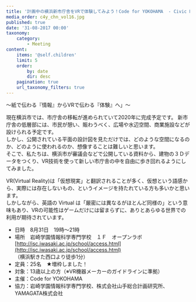 ```yaml
---
title: '計画中の横浜新市庁舎をVRで体験してみよう！Code for YOKOHAMA  - Civic Hack Night Vol.16'
media_order: c4y_chn_vol16.jpg
published: true
date: '31-08-2017 00:00'
taxonomy:
    category:
        - Meeting
content:
    items: '@self.children'
    limit: 5
    order:
        by: date
        dir: desc
    pagination: true
    url_taxonomy_filters: true
---
```


〜紙で伝わる『情報』からVRで伝わる『体験』へ」〜    

現在横浜市では、市庁舎の移転が進められていて2020年に完成予定です。 新市庁舎の低層部には、市民が憩い、賑わうべく、広場や水辺空間、商業施設などが設けられる予定です。  
しかし、公開されている平面の設計図を見ただけでは、どのような空間になるのか、どのように使われるのか、想像することは難しいと思います。  
そこで、私たちは、横浜市が審議会などで公開している資料から、建物の３Ｄデータをつくり、VR技術を使って新しい市庁舎の中を自由に歩き回れるようにしてみました。  

VR(Virtual Reality)は「仮想現実」と翻訳されることが多く、仮想という語感から、実際には存在しないもの、というイメージを持たれている方も多いかと思います。  
しかしながら、英語の Virtual は「厳密には異なるがほとんど同様の」という意味もあり、VRの可能性はゲームだけには留まらずに、ありとあらゆる世界での利用が期待されています。  

* 日時　8月31日　19時～21時
* 場所　岩崎学園情報科学専門学校　１Ｆ　オープンラボ  
	[http://isc.iwasaki.ac.jp/school/access.html](http://isc.iwasaki.ac.jp/school/access.html)  
	（横浜駅きた西口より徒歩1分）  
* 定員：25名　★増枠しました！
* 対象：13歳以上の方（※VR機器メーカーのガイドラインに準拠）
* 主催：Code for YOKOHAMA
* 協力：岩崎学園情報科学専門学校、株式会社山手総合計画研究所、YAMAGATA株式会社
